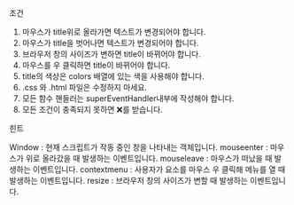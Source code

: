 조건

1. 마우스가 title위로 올라가면 텍스트가 변경되어야 합니다.
2. 마우스가 title을 벗어나면 텍스트가 변경되어야 합니다.
3. 브라우저 창의 사이즈가 변하면 title이 바뀌어야 합니다.
4. 마우스를 우 클릭하면 title이 바뀌어야 합니다.
5. title의 색상은 colors 배열에 있는 색을 사용해야 합니다.
6. .css 와 .html 파일은 수정하지 마세요.
7. 모든 함수 핸들러는 superEventHandler내부에 작성해야 합니다.
8. 모든 조건이 충족되지 못하면 ❌를 받습니다.


힌트

Window : 현재 스크립트가 작동 중인 창을 나타내는 객체입니다.
mouseenter : 마우스가 위로 올라갔을 때 발생하는 이벤트입니다.
mouseleave : 마우스가 떠났을 때 발생하는 이벤트입니다.
contextmenu : 사용자가 요소를 마우스 우 클릭해 메뉴를 열 때 발생하는 이벤트입니다.
resize : 브라우저 창의 사이즈가 변할 때 발생하는 이벤트입니다.